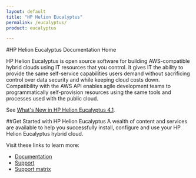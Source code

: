 ```yaml
---
layout: default
title: "HP Helion Eucalyptus"
permalink: /eucalyptus/
product: eucalyptus

---
```

<!--PUBLISHED-->
 
#HP Helion Eucalyptus Documentation Home

HP Helion Eucalyptus is open source software for building AWS-compatible hybrid clouds using IT resources that you control. It gives IT the ability to provide the same self-service capabilities users demand without sacrificing control over data security and while keeping cloud costs down. Compatibility with the AWS API enables agile development teams to programmatically self-provision resources using the same tools and processes used with the public cloud.

See [What's New in HP Helion Eucalyptus 4.1](https://www.eucalyptus.com/docs/eucalyptus/4.1.0/index.html#shared/release_notes.html).

##Get Started with HP Helion Eucalyptus
A wealth of content and services are available to help you successfully install, configure and use your HP Helion Eucalyptus hybrid cloud. 

Visit these links to learn more:

- [Documentation](https://www.eucalyptus.com/eucalyptus-cloud/documentation)
- [Support](https://www.eucalyptus.com/support)
- [Support matrix](http://docs.hpcloud.com/helion/openstack/1.1/support-matrix/)
